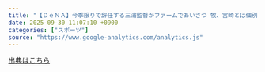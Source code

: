 ```yaml
---
title: "【ＤｅＮＡ】今季限りで辞任する三浦監督がファームであいさつ 牧、宮崎とは個別に会話（スポーツ報知） - Yahoo!ニュース"
date: 2025-09-30 11:07:10 +0900
categories: ["スポーツ"]
source: "https://www.google-analytics.com/analytics.js"
---
```


[出典はこちら](https://www.google-analytics.com/analytics.js)
